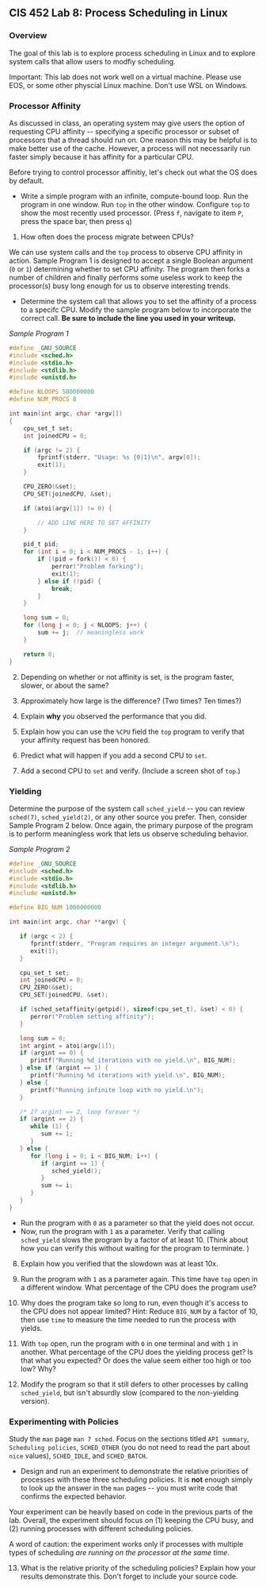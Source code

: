 CIS 452 Lab 8:  Process Scheduling in Linux
--------------------------------------------

### Overview

The goal of this lab is to explore process scheduling in Linux and to explore
system calls that allow users to modfiy scheduling.

Important: This lab does not work well on a virtual machine. Please use EOS, or some other physcial Linux machine.
Don't use WSL on Windows.

### Processor Affinity

As discussed in class,
an operating system may give users the option of requesting CPU affinity --
specifying a specific processor or subset of processors that a thread should
run on.
One reason this may be helpful is to make better use of the cache.
However, a process will not necessarily run faster simply because it has
affinity for a particular CPU.

Before trying to control processor affinitiy, let's check out what the OS does by default.

* Write a simple program with an infinite, compute-bound loop. Run the program in one window.
  Run `top` in the other window. Configure `top` to show the most recently used processor. (Press `f`, 
  navigate to item `P`, press the space bar, then press `q`)


 1. How often does the process migrate between CPUs? 


We can use system calls and the `top` process to observe CPU affinity in action.
Sample Program 1 is designed to accept a single Boolean argument (`0` or `1`)
determining whether to set CPU affinity.
The program then forks a number of children
and finally performs some useless work to keep the processor(s) busy long
enough for us to observe interesting trends.

* Determine the system call that allows you to set the affinity of a process
  to a specifc CPU.
  Modify the sample program below to incorporate the correct call.
  **Be sure to include the line you used in your writeup.**

*Sample Program 1*

```c
#define _GNU_SOURCE
#include <sched.h>
#include <stdio.h>
#include <stdlib.h>
#include <unistd.h>

#define NLOOPS 500000000
#define NUM_PROCS 8

int main(int argc, char *argv[])
{
    cpu_set_t set;
    int joinedCPU = 0;

    if (argc != 2) {
        fprintf(stderr, "Usage: %s {0|1}\n", argv[0]);
        exit(1);
    }

    CPU_ZERO(&set);
    CPU_SET(joinedCPU, &set);

    if (atoi(argv[1]) != 0) {

        // ADD LINE HERE TO SET AFFINITY
    }

    pid_t pid;
    for (int i = 0; i < NUM_PROCS - 1; i++) {
        if ((pid = fork()) < 0) {
            perror("Problem forking");
            exit(1);
        } else if (!pid) {
            break;
        }
    }

    long sum = 0;
    for (long j = 0; j < NLOOPS; j++) {
        sum += j;  // meaningless work
    }

    return 0;
}
```

2. Depending on whether or not affinity is set,
   is the program faster, slower, or about the same?

3. Approximately how large is the difference?  (Two times? Ten times?)

4. Explain **why** you observed the performance that you did.

5. Explain how you can use the `%CPU` field the `top` program to verify that your affinity request has been honored. 

6. Predict what will happen if you add a second CPU to `set`.

7. Add a second CPU to `set` and verify.  (Include a screen shot of `top`.)


### Yielding

Determine the purpose of the system call `sched_yield` --
you can review `sched(7)`, `sched_yield(2)`, or any other source you prefer.
Then, consider Sample Program 2 below.
Once again, the primary purpose of the program is to perform meaningless work
that lets us observe scheduling behavior.

*Sample Program 2*

```c
#define _GNU_SOURCE
#include <sched.h>
#include <stdio.h>
#include <stdlib.h>
#include <unistd.h>

#define BIG_NUM 1000000000

int main(int argc, char **argv) {

   if (argc < 2) {
      fprintf(stderr, "Program requires an integer argument.\n");
      exit(1);
   }

   cpu_set_t set;
   int joinedCPU = 0;
   CPU_ZERO(&set);
   CPU_SET(joinedCPU, &set);

   if (sched_setaffinity(getpid(), sizeof(cpu_set_t), &set) < 0) {
      perror("Problem setting affinity");
   }

   long sum = 0;
   int argint = atoi(argv[1]);
   if (argint == 0) {
      printf("Running %d iterations with no yield.\n", BIG_NUM);
   } else if (argint == 1) {
      printf("Running %d iterations with yield.\n", BIG_NUM);
   } else {
      printf("Running infinite loop with no yield.\n");
   }

   /* If argint == 2, loop forever */
   if (argint == 2) {
      while (1) {
         sum += 1;
      }
   } else {
      for (long i = 0; i < BIG_NUM; i++) {
         if (argint == 1) {
            sched_yield();
         }
         sum += i;
      }
   }
}
```

* Run the program with `0` as a parameter so that the yield does not occur.
* Now, run the program with `1` as a parameter.  Verify that calling `sched_yield` 
  slows the program by a factor of at least 10. (Think about how you can 
  verify this without waiting for the program to terminate. )


8. Explain how you verified that the slowdown was at least 10x.

9. Run the program with `1` as a parameter again.  This time have `top` open in a different 
window.  What percentage of the CPU does the program use?

10. Why does the program take so long to run, even though it's access to the CPU does not appear limited? 
   Hint: Reduce `BIG_NUM` by a factor of 10, then use `time` to measure the time needed to run the process with yields.

11. With `top` open, run the program with `0` in one terminal and with `1` in another. What percentage of the CPU does the 
yielding process get? Is that what you expected?  Or does the value seem either too high or too low?  Why?

12. Modify the program so that it still defers to other processes by calling `sched_yield`, but isn't absurdly slow 
(compared to the non-yielding version).

### Experimenting with Policies

Study the `man` page `man 7 sched`.
Focus on the sections titled
`API summary`, `Scheduling policies`,  `SCHED_OTHER` (you do not need to read the part about `nice` values),
`SCHED_IDLE`, and `SCHED_BATCH`.

* Design and run an experiment to demonstrate the relative priorities of processes
with these three scheduling policies. It is **not** enough simply to look up the answer in the `man` pages --
  you must write code that confirms the expected behavior.

Your experiment can be heavily based on code in the previous parts of the lab.
Overall, the experiment should focus on
(1) keeping the CPU busy, and
(2) running processes with different scheduling policies.

A word of caution:
the experiment works only if processes with multiple types of scheduling
*are running on the processor at the same time*.

13. What is the relative priority of the scheduling policies? Explain how your 
results demonstrate this. Don't forget to include your source code. 
